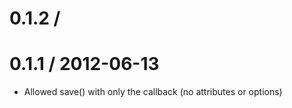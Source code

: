 0.1.2 / 
===================


0.1.1 / 2012-06-13
===================

  * Allowed save() with only the callback (no attributes or options)
